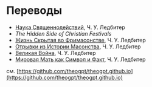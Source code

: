 # Переводы

- [Наука Священнодействий](science-of-sacraments/index.md), Ч. У. Ледбитер
- _The Hidden Side of Christian Festivals_
- [Жизнь Скрытая во Фримасонстве](hidden-life-in-freemasonry/index.md), Ч. У. Ледбитер
- [Отрывки из Истории Масонства](glimpses-of-masonic-history/index.md), Ч. У. Ледбитер
- [Великая Война](the-great-war/index.md), Ч. У. Ледбитер
- [Мировая Мать как Символ и Факт](world-mother/index.md), Ч. У. Ледбитер

см. [https://github.com/theogpt/theogpt.github.io](https://github.com/theogpt/theogpt.github.io)
